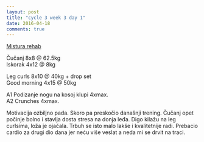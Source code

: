 ```yaml
---
layout: post
title: "cycle 3 week 3 day 1"
date: 2016-04-18
comments: true
---
```


[Mistura rehab](/snagata/log/2015/07/20/mistura-rehab/)

Čučanj 8x8 @ 62.5kg  
Iskorak 4x12 @ 8kg  

Leg curls 8x10 @ 40kg + drop set   
Good morning 4x15 @ 50kg  

A1 Podizanje nogu na kosoj klupi 4xmax.  
A2 Crunches 4xmax.  

Motivacija ozbiljno pada. Skoro pa preskočio današnji trening. Čučanj opet počinje bolno i stavlja dosta stresa na donja leđa. Digo kilažu na leg curlsima, loža je ojačala. Trbuh se isto malo lakše i kvalitetnije radi. Prebacio cardio za drugi dio dana jer neću više veslat a neda mi se drvit na traci.
